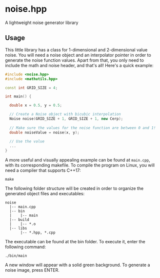 # noise.hpp
A lightweight noise generator library

## Usage
This little library has a class for 1-dimensional and 2-dimensional value noise. You will need a noise object and an interpolator pointer in order to generate the noise function values. Apart from that, you only need to include the math and noise header, and that's all! Here's a quick example:

```C++
#include <noise.hpp>
#include <mathutils.hpp>

const int GRID_SIZE = 4;

int main() {

  double x = 0.5, y = 0.5;

  // Create a Noise object with bicubic interpolation
  Noise noise(GRID_SIZE + 1, GRID_SIZE + 1, new Cerp);
  
  // Make sure the values for the noise function are between 0 and 1!
  double noiseValue = noise(x, y);
  
  // Use the value
  ...
}
```

A more useful and visually appealing example can be found at `main.cpp`, with its corresponding makefile. To compile the program on Linux, you will need a compiler that supports C++17:

```
make
```

The following folder structure will be created in order to organize the generated object files and executables:
```
noise
  |-- main.cpp
  |-- bin
  |    |-- main
  |-- build
  |    |-- *.o
  |-- libs
       |-- *.hpp, *.cpp
```
The executable can be found at the bin folder. To execute it, enter the following command:
```
./bin/main
```

A new window will appear with a solid green background. To generate a noise image, press ENTER. 
